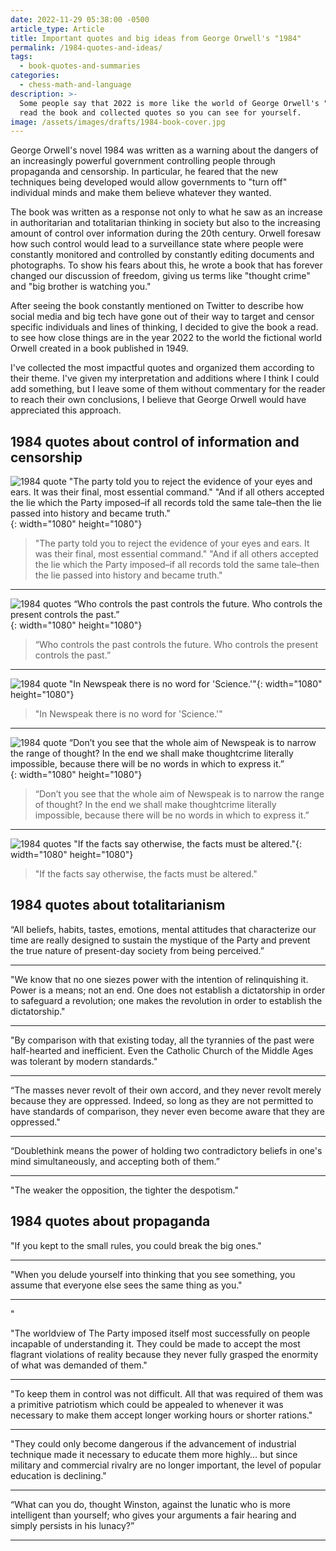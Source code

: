 ```yaml
---
date: 2022-11-29 05:38:00 -0500
article_type: Article
title: Important quotes and big ideas from George Orwell's "1984"
permalink: /1984-quotes-and-ideas/
tags:
  - book-quotes-and-summaries
categories:
  - chess-math-and-language
description: >-
  Some people say that 2022 is more like the world of George Orwell's "1984." I
  read the book and collected quotes so you can see for yourself. 
image: /assets/images/drafts/1984-book-cover.jpg
---
```

George Orwell's novel 1984 was written as a warning about the dangers of an increasingly powerful government controlling people through propaganda and censorship. In particular, he feared that the new techniques being developed would allow governments to "turn off" individual minds and make them believe whatever they wanted.

The book was written as a response not only to what he saw as an increase in authoritarian and totalitarian thinking in society but also to the increasing amount of control over information during the 20th century. Orwell foresaw how such control would lead to a surveillance state where people were constantly monitored and controlled by constantly editing documents and photographs. To show his fears about this, he wrote a book that has forever changed our discussion of freedom, giving us terms like "thought crime" and "big brother is watching you."&nbsp;

After seeing the book constantly mentioned on Twitter to describe how social media and big tech have gone out of their way to target and censor specific individuals and lines of thinking, I decided to give the book a read. to see how close things are in the year 2022 to the world the fictional world Orwell created in a book published in 1949.

I've collected the most impactful quotes and organized them according to their theme. I've given my interpretation and additions where I think I could add something, but I leave some of them without commentary for the reader to reach their own conclusions, I believe that George Orwell would have appreciated this approach.&nbsp;

## 1984 quotes about control of information and censorship

![1984 quote &quot;The party told you to reject the evidence of your eyes and ears. It was their final, most essential command.&quot; &quot;And if all others accepted the lie which the Party imposed–if all records told the same tale–then the lie passed into history and became truth.&quot;](/assets/images/posts/party-told-you-to-reject.png){: width="1080" height="1080"}

> "The party told you to reject the evidence of your eyes and ears. It was their final, most essential command." "And if all others accepted the lie which the Party imposed–if all records told the same tale–then the lie passed into history and became truth."

---

![1984 quotes “Who controls the past controls the future. Who controls the present controls the past.”](/assets/images/posts/controls-the-past.png){: width="1080" height="1080"}

> “Who controls the past controls the future. Who controls the present controls the past.”

---

![1984 quote &quot;In Newspeak there is no word for 'Science.'&quot;](/assets/images/posts/no-word-for-science.png){: width="1080" height="1080"}

> "In Newspeak there is no word for 'Science.'"

---

![1984 quote “Don’t you see that the whole aim of Newspeak is to narrow the range of thought? In the end we shall make thoughtcrime literally impossible, because there will be no words in which to express it.”](/assets/images/posts/thought-crime-impossible.png){: width="1080" height="1080"}

> “Don’t you see that the whole aim of Newspeak is to narrow the range of thought? In the end we shall make thoughtcrime literally impossible, because there will be no words in which to express it.”&nbsp;

---

![1984 quotes &quot;If the facts say otherwise, the facts must be altered.&quot;](/assets/images/posts/if-the-facts-say-otherwise.png){: width="1080" height="1080"}

> "If the facts say otherwise, the facts must be altered."

## 1984 quotes about totalitarianism

“All beliefs, habits, tastes, emotions, mental attitudes that characterize our time are really designed to sustain the mystique of the Party and prevent the true nature of present-day society from being perceived.”

---

"We know that no one siezes power with the intention of relinquishing it. Power is a means; not an end. One does not establish a dictatorship in order to safeguard a revolution; one makes the revolution in order to establish the dictatorship."

---

"By comparison with that existing today, all the tyrannies of the past were half-hearted and inefficient. Even the Catholic Church of the Middle Ages was tolerant by modern standards."

---

“The masses never revolt of their own accord, and they never revolt merely because they are oppressed. Indeed, so long as they are not permitted to have standards of comparison, they never even become aware that they are oppressed."

---

“Doublethink means the power of holding two contradictory beliefs in one's mind simultaneously, and accepting both of them.”

---

"The weaker the opposition, the tighter the despotism."

## 1984 quotes about propaganda

"If you kept to the small rules, you could break the big ones."

---

"When you delude yourself into thinking that you see something, you assume that everyone else sees the same thing as you."

---

"

"The worldview of The Party imposed itself most successfully on people incapable of understanding it. They could be made to accept the most flagrant violations of reality because they never fully grasped the enormity of what was demanded of them."

---

"To keep them in control was not difficult. All that was required of them was a primitive patriotism which could be appealed to whenever it was necessary to make them accept longer working hours or shorter rations."

---

"They could only become dangerous if the advancement of industrial technique made it necessary to educate them more highly… but since military and commercial rivalry are no longer important, the level of popular education is declining."

---

“What can you do, thought Winston, against the lunatic who is more intelligent than yourself; who gives your arguments a fair hearing and simply persists in his lunacy?”

---